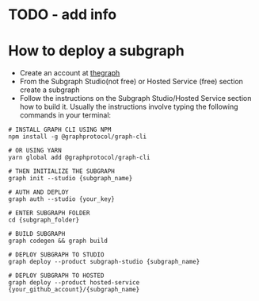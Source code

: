 # TODO - add info

# How to deploy a subgraph

- Create an account at [thegraph](https://thegraph.com/) 
- From the Subgraph Studio(not free) or Hosted Service (free) section create a subgraph
- Follow the instructions on the Subgraph Studio/Hosted Service section how to build it.
Usually the instructions involve typing the following commands in your terminal:

```shell
# INSTALL GRAPH CLI USING NPM
npm install -g @graphprotocol/graph-cli

# OR USING YARN
yarn global add @graphprotocol/graph-cli

# THEN INITIALIZE THE SUBGRAPH
graph init --studio {subgraph_name}

# AUTH AND DEPLOY
graph auth --studio {your_key}

# ENTER SUBGRAPH FOLDER
cd {subgraph_folder}

# BUILD SUBGRAPH
graph codegen && graph build

# DEPLOY SUBGRAPH TO STUDIO
graph deploy --product subgraph-studio {subgraph_name}

# DEPLOY SUBGRAPH TO HOSTED
graph deploy --product hosted-service {your_github_account}/{subgraph_name}
```
